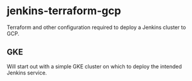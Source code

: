 # jenkins-terraform-gcp

Terraform and other configuration required to deploy a Jenkins cluster to GCP.

## GKE

Will start out with a simple GKE cluster on which to deploy the intended Jenkins service.

